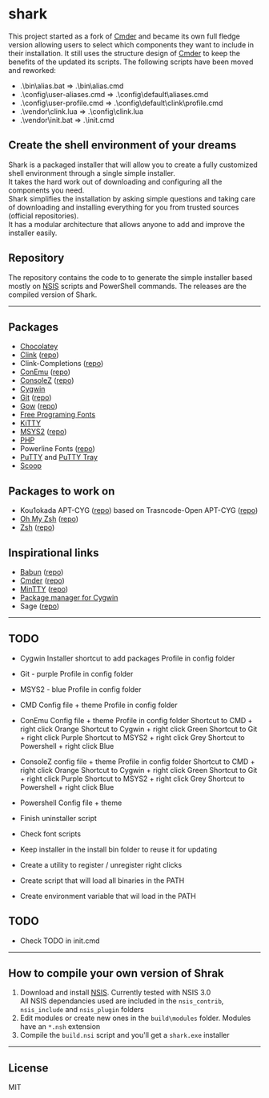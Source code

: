 # shark
This project started as a fork of [Cmder](http://cmder.net) and became its own full fledge version allowing users to select which components they want to include in their installation.
It still uses the structure design of [Cmder](http://cmder.net) to keep the benefits of the updated its scripts.
The following scripts have been moved and reworked:
 - .\bin\alias.bat => .\bin\alias.cmd
 - .\config\user-aliases.cmd => .\config\default\aliases.cmd
 - .\config\user-profile.cmd => .\config\default\clink\profile.cmd
 - .\vendor\clink.lua => .\config\clink.lua
 - .\vendor\init.bat => .\init.cmd

## Create the shell environment of your dreams  
Shark is a packaged installer that will allow you to create a fully customized shell environment through a single simple installer.  
It takes the hard work out of downloading and configuring all the components you need.  
Shark simplifies the installation by asking simple questions and taking care of downloading and installing everything for you from trusted sources (official repositories).  
It has a modular architecture that allows anyone to add and improve the installer easily.

## Repository
The repository contains the code to to generate the simple installer based mostly on [NSIS](http://nsis.sourceforge.net) scripts and PowerShell commands.
The releases are the compiled version of Shark.

---

## Packages
 - [Chocolatey](https://chocolatey.org)
 - [Clink](http://mridgers.github.io/clink) ([repo](https://github.com/mridgers/clink))
 - Clink-Completions ([repo](https://github.com/vladimir-kotikov/clink-completions))
 - [ConEmu](https://conemu.github.io) ([repo](https://github.com/Maximus5/ConEmu))
 - [ConsoleZ](https://github.com/cbucher/console/wiki) ([repo](https://github.com/cbucher/console))
 - [Cygwin](https://www.cygwin.com)
 - [Git](https://git-scm.com) ([repo](https://github.com/git-for-windows/git))
 - [Gow](https://github.com/bmatzelle/gow/wiki) ([repo](https://github.com/bmatzelle/gow))
 - [Free Programing Fonts](http://cdn.sixrevisions.com/0441-01_programming-fonts/demo/programming-fonts.html)
 - [KiTTY](http://kitty.9bis.net)
 - [MSYS2](https://msys2.github.io) ([repo](https://github.com/msys2))
 - [PHP](http://php.net)
 - Powerline Fonts ([repo](https://github.com/powerline/fonts))
 - [PuTTY](http://www.putty.org) and [PuTTY Tray](http://puttytray.goeswhere.com)
 - [Scoop](http://scoop.sh)

## Packages to work on
 - Kou1okada APT-CYG ([repo](https://github.com/kou1okada/apt-cyg)) based on Trasncode-Open APT-CYG ([repo](https://github.com/transcode-open/apt-cyg))
 - [Oh My Zsh](http://ohmyz.sh) ([repo](https://github.com/robbyrussell/oh-my-zsh))
 - [Zsh](http://zsh.sourceforge.net) ([repo](https://sourceforge.net/p/zsh/code/ci/master/tree))

## Inspirational links
 - [Babun](http://babun.github.io) ([repo](https://github.com/babun/babun))
 - [Cmder](http://cmder.net) ([repo](https://github.com/cmderdev/cmder))
 - [MinTTY](http://mintty.github.io) ([repo](https://github.com/mintty/mintty))
 - [Package manager for Cygwin](http://stackoverflow.com/questions/9260014/how-do-i-install-cygwin-components-from-the-command-line/23143997#23143997)
 - Sage ([repo](https://github.com/svnpenn/sage))

---

## TODO
  - Cygwin
    Installer shortcut to add packages
    Profile in config folder
    
  - Git - purple
    Profile in config folder

  - MSYS2 - blue
    Profile in config folder
   
  - CMD
    Config file + theme
    Profile in config folder
  
  - ConEmu
    Config file + theme
    Profile in config folder
    Shortcut to CMD + right click           Orange
    Shortcut to Cygwin + right click        Green
    Shortcut to Git + right click           Purple
    Shortcut to MSYS2 + right click         Grey
    Shortcut to Powershell + right click    Blue
  
  - ConsoleZ
    config file + theme
    Profile in config folder
    Shortcut to CMD + right click           Orange
    Shortcut to Cygwin + right click        Green
    Shortcut to Git + right click           Purple
    Shortcut to MSYS2 + right click         Grey
    Shortcut to Powershell + right click    Blue

  - Powershell
    Config file + theme
  
  - Finish uninstaller script
  - Check font scripts
  - Keep installer in the install bin folder to reuse it for updating
  - Create a utility to register / unregister right clicks
  - Create script that will load all binaries in the PATH
  - Create environment variable that wil load in the PATH

## TODO
  - Check TODO in init.cmd
  
---

## How to compile your own version of Shrak
 1. Download and install [NSIS](http://nsis.sourceforge.net). Currently tested with NSIS 3.0  
    All NSIS dependancies used are included in the `nsis_contrib`, `nsis_include` and `nsis_plugin` folders
 2. Edit modules or create new ones in the `build\modules` folder. Modules have an `*.nsh` extension
 4. Compile the `build.nsi` script and you'll get a `shark.exe` installer
 
---

## License
MIT

[//]: <@author      Kenrick JORUS>  
[//]: <@copyright   2017 Kenrick JORUS>  
[//]: <@license     MIT License>  
[//]: <@link        http://kenijo.github.io/shark/>  
